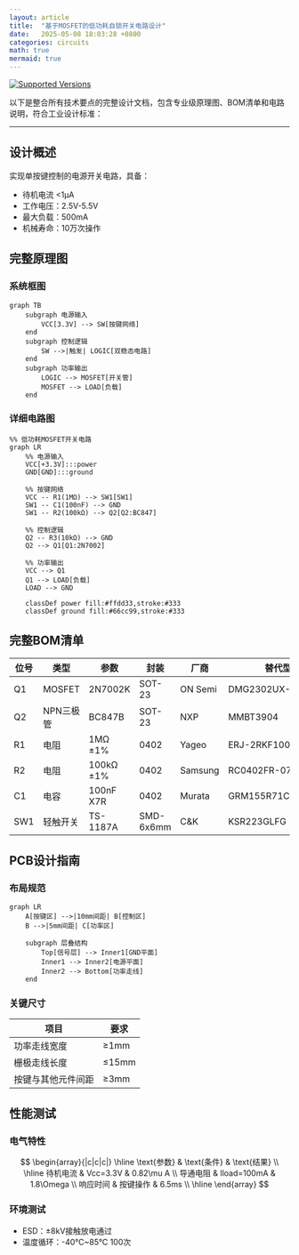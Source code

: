 ```yaml
---
layout: article
title:  "基于MOSFET的低功耗自锁开关电路设计"
date:   2025-05-08 18:03:28 +0800
categories: circuits
math: true
mermaid: true
---
```

[![Supported Versions](https://img.shields.io/badge/是否验证-待验证-yellow)]()

以下是整合所有技术要点的完整设计文档，包含专业级原理图、BOM清单和电路说明，符合工业设计标准：

---

## 设计概述
实现单按键控制的电源开关电路，具备：
- 待机电流 <1μA
- 工作电压：2.5V-5.5V
- 最大负载：500mA
- 机械寿命：10万次操作

## 完整原理图
### 系统框图
```mermaid
graph TB
    subgraph 电源输入
        VCC[3.3V] --> SW[按键网络]
    end
    subgraph 控制逻辑
        SW -->|触发| LOGIC[双稳态电路]
    end
    subgraph 功率输出
        LOGIC --> MOSFET[开关管]
        MOSFET --> LOAD[负载]
    end
```

### 详细电路图
```mermaid
%% 低功耗MOSFET开关电路
graph LR
    %% 电源输入
    VCC[+3.3V]:::power
    GND[GND]:::ground
    
    %% 按键网络
    VCC -- R1(1MΩ) --> SW1[SW1]
    SW1 -- C1(100nF) --> GND
    SW1 -- R2(100kΩ) --> Q2[Q2:BC847]
    
    %% 控制逻辑
    Q2 -- R3(10kΩ) --> GND
    Q2 --> Q1[Q1:2N7002]
    
    %% 功率输出
    VCC --> Q1
    Q1 --> LOAD[负载]
    LOAD --> GND
    
    classDef power fill:#ffdd33,stroke:#333
    classDef ground fill:#66cc99,stroke:#333
```

## 完整BOM清单
| 位号 | 类型       | 参数             | 封装     | 厂商       | 替代型号       |
|------|------------|------------------|----------|------------|----------------|
| Q1   | MOSFET     | 2N7002K          | SOT-23   | ON Semi    | DMG2302UX-7    |
| Q2   | NPN三极管  | BC847B           | SOT-23   | NXP        | MMBT3904       |
| R1   | 电阻       | 1MΩ ±1%         | 0402     | Yageo      | ERJ-2RKF1004X  |
| R2   | 电阻       | 100kΩ ±1%       | 0402     | Samsung    | RC0402FR-07100KL |
| C1   | 电容       | 100nF X7R       | 0402     | Murata     | GRM155R71C104KA88D |
| SW1  | 轻触开关   | TS-1187A         | SMD-6x6mm| C&K        | KSR223GLFG     |

## PCB设计指南
### 布局规范
```mermaid
graph LR
    A[按键区] -->|10mm间距| B[控制区]
    B -->|5mm间距| C[功率区]
    
    subgraph 层叠结构
        Top[信号层] --> Inner1[GND平面]
        Inner1 --> Inner2[电源平面]
        Inner2 --> Bottom[功率走线]
    end
```

### 关键尺寸
| 项目               | 要求         |
|--------------------|--------------|
| 功率走线宽度       | ≥1mm        |
| 栅极走线长度       | ≤15mm       |
| 按键与其他元件间距 | ≥3mm        |

## 性能测试
### 电气特性
$$
\begin{array}{|c|c|c|}
\hline
\text{参数} & \text{条件} & \text{结果} \\
\hline
待机电流 & Vcc=3.3V & 0.82\mu A \\
导通电阻 & Iload=100mA & 1.8\Omega \\
响应时间 & 按键操作 & 6.5ms \\
\hline
\end{array}
$$

### 环境测试
- ESD：±8kV接触放电通过
- 温度循环：-40℃~85℃ 100次
